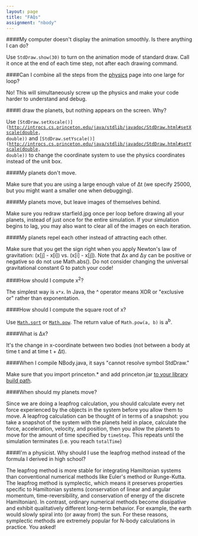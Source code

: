 ```yaml
---
layout: page
title: "FAQs"
assignment: "nbody"
---
```


####My computer doesn't display the animation smoothly. Is there anything I can do? 

Use <code>StdDraw.show(30)</code> to turn on the animation mode of standard draw. Call it once at the end of each time step, not after each drawing command.

####Can I combine all the steps from the [physics](http://compsci201.github.io/nbody/1-physics.html) page into one large for loop?

No! This will simultaneously screw up the physics and make your code harder to understand and debug.

####I draw the planets, but nothing appears on the screen. Why? 

Use <code>[StdDraw.setXscale()](http://introcs.cs.princeton.edu/java/stdlib/javadoc/StdDraw.html#setXscale(double, double))</code> and <code>[StdDraw.setYscale()](http://introcs.cs.princeton.edu/java/stdlib/javadoc/StdDraw.html#setYscale(double, double))</code> to change the coordinate system to use the physics coordinates instead of the unit box.

####My planets don't move. 

Make sure that you are using a large enough value of Δt (we specify 25000, but you might want a smaller one when debugging).

####My planets move, but leave images of themselves behind.

Make sure you redraw starfield.jpg once per loop before drawing all your planets, instead of just once for the entire simulation.  If your simulation begins to lag, you may also want to clear all of the images on each iteration.

####My planets repel each other instead of attracting each other.

Make sure that you get the sign right when you apply Newton's law of gravitation: (x[j] - x[i]) vs. (x[i] - x[j]). Note that Δx and Δy can be positive or negative so do not use Math.abs(). Do not consider changing the universal gravitational constant G to patch your code!

####How should I compute x<sup>2</sup>? 

The simplest way is <code>x*x</code>. In Java, the ^ operator means XOR or "exclusive or" rather than exponentation.

####How should I compute the square root of x? 

Use <code>[Math.sqrt](http://docs.oracle.com/javase/8/docs/api/java/lang/Math.html#sqrt-double-)</code> or <code>[Math.pow](http://docs.oracle.com/javase/8/docs/api/java/lang/Math.html#pow-double-double-)</code>. The return value of <code>Math.pow(a, b)</code> is a<sup>b</sup>.

####What is Δx? 

It's the change in x-coordinate between two bodies (not between a body at time t and at time t + Δt).

####When I compile NBody.java, it says "cannot resolve symbol StdDraw." 

Make sure that you import princeton.* and add princeton.jar [to your library build path](http://www.cs.duke.edu/courses/cps004g/fall07/assign/final/shotgun/addlibrary.html).

####When should my planets move?

Since we are doing a leapfrog calculation, you should calculate every net force experienced by the objects in the system before you allow them to move. A leapfrog calculation can be thought of in terms of a snapshot: you take a snapshot of the system with the planets held in place, calculate the force, acceleration, velocity, and position, then you allow the planets to move for the amount of time specified by <code>timeStep</code>. This repeats until the simulation terminates (i.e. you reach <code>totalTime</code>)

####I'm a physicist. Why should I use the leapfrog method instead of the formula I derived in high school? 

The leapfrog method is more stable for integrating Hamiltonian systems than conventional numerical methods like Euler's method or Runge-Kutta. The leapfrog method is symplectic, which means it preserves properties specific to Hamiltonian systems (conservation of linear and angular momentum, time-reversibility, and conservation of energy of the discrete Hamiltonian). In contrast, ordinary numerical methods become dissipative and exhibit qualitatively different long-term behavior. For example, the earth would slowly spiral into (or away from) the sun. For these reasons, symplectic methods are extremely popular for N-body calculations in practice. You asked!